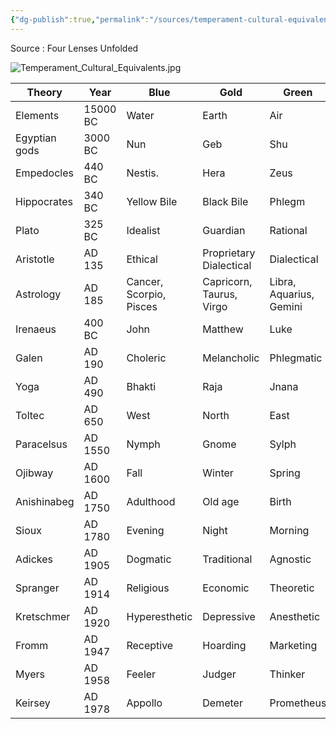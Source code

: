 ```yaml
---
{"dg-publish":true,"permalink":"/sources/temperament-cultural-equivalents/","created":"","updated":""}
---
```



Source : Four Lenses Unfolded 

![Temperament_Cultural_Equivalents.jpg](/img/user/EXTRAS/Attachement/Temperament_Cultural_Equivalents.jpg)

| Theory        | Year     | Blue                    | Gold                     | Green                   | Orange                  |
|---------------|----------|-------------------------|--------------------------|-------------------------|-------------------------|
| Elements      | 15000 BC | Water                   | Earth                    | Air                     | Fire                    |
| Egyptian gods | 3000 BC  | Nun                     | Geb                      | Shu                     | Ra                      |
| Empedocles    | 440 BC   | Nestis.                 | Hera                     | Zeus                    | Aidoneus                |
| Hippocrates   | 340 BC   | Yellow Bile             | Black Bile               | Phlegm                  | Blood                   |
| Plato         | 325 BC   | Idealist                | Guardian                 | Rational                | Artisan                 |
| Aristotle     | AD 135   | Ethical                 | Proprietary Dialectical  | Dialectical             | Hedonic                 |
| Astrology     | AD 185   | Cancer, Scorpio, Pisces | Capricorn, Taurus, Virgo | Libra, Aquarius, Gemini | Aries, leo, Sagittarius |
| Irenaeus      | 400 BC   | John                    | Matthew                  | Luke                    | Mark                    |
| Galen         | AD 190   | Choleric                | Melancholic              | Phlegmatic              | Sanguine                |
| Yoga          | AD 490   | Bhakti                  | Raja                     | Jnana                   | Karma                   |
| Toltec        | AD 650   | West                    | North                    | East                    | South                   |
| Paracelsus    | AD 1550  | Nymph                   | Gnome                    | Sylph                   | Salamander              |
| Ojibway       | AD 1600  | Fall                    | Winter                   | Spring                  | Summer                  |
| Anishinabeg   | AD 1750  | Adulthood               | Old age                  | Birth                   | Youth                   |
| Sioux         | AD 1780  | Evening                 | Night                    | Morning                 | Noon                    |
| Adickes       | AD 1905  | Dogmatic                | Traditional              | Agnostic                | Innovative              |
| Spranger      | AD 1914  | Religious               | Economic                 | Theoretic               | Aesthetic               |
| Kretschmer    | AD 1920  | Hyperesthetic           | Depressive               | Anesthetic              | Hypomanic               |
| Fromm         | AD 1947  | Receptive               | Hoarding                 | Marketing               | Exploitative            |
| Myers         | AD 1958  | Feeler                  | Judger                   | Thinker                 | Perceiver               |
| Keirsey       | AD 1978  | Appollo                 | Demeter                  | Prometheus              | Dionysius               |
